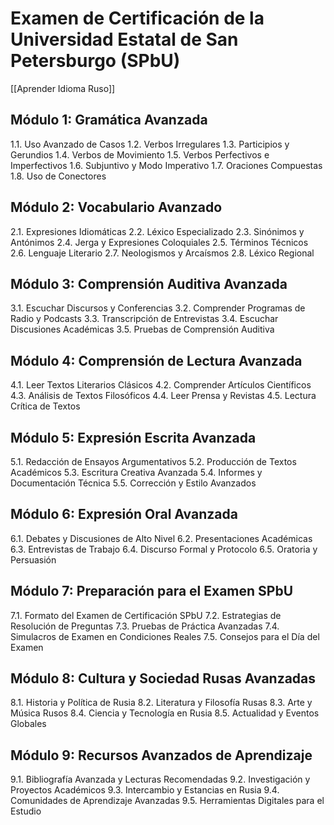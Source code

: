 # Examen de Certificación de la Universidad Estatal de San Petersburgo (SPbU)

[[Aprender Idioma Ruso]]

## Módulo 1: Gramática Avanzada
1.1. Uso Avanzado de Casos
1.2. Verbos Irregulares
1.3. Participios y Gerundios
1.4. Verbos de Movimiento
1.5. Verbos Perfectivos e Imperfectivos
1.6. Subjuntivo y Modo Imperativo
1.7. Oraciones Compuestas
1.8. Uso de Conectores

## Módulo 2: Vocabulario Avanzado
2.1. Expresiones Idiomáticas
2.2. Léxico Especializado
2.3. Sinónimos y Antónimos
2.4. Jerga y Expresiones Coloquiales
2.5. Términos Técnicos
2.6. Lenguaje Literario
2.7. Neologismos y Arcaísmos
2.8. Léxico Regional

## Módulo 3: Comprensión Auditiva Avanzada
3.1. Escuchar Discursos y Conferencias
3.2. Comprender Programas de Radio y Podcasts
3.3. Transcripción de Entrevistas
3.4. Escuchar Discusiones Académicas
3.5. Pruebas de Comprensión Auditiva

## Módulo 4: Comprensión de Lectura Avanzada
4.1. Leer Textos Literarios Clásicos
4.2. Comprender Artículos Científicos
4.3. Análisis de Textos Filosóficos
4.4. Leer Prensa y Revistas
4.5. Lectura Crítica de Textos

## Módulo 5: Expresión Escrita Avanzada
5.1. Redacción de Ensayos Argumentativos
5.2. Producción de Textos Académicos
5.3. Escritura Creativa Avanzada
5.4. Informes y Documentación Técnica
5.5. Corrección y Estilo Avanzados

## Módulo 6: Expresión Oral Avanzada
6.1. Debates y Discusiones de Alto Nivel
6.2. Presentaciones Académicas
6.3. Entrevistas de Trabajo
6.4. Discurso Formal y Protocolo
6.5. Oratoria y Persuasión

## Módulo 7: Preparación para el Examen SPbU
7.1. Formato del Examen de Certificación SPbU
7.2. Estrategias de Resolución de Preguntas
7.3. Pruebas de Práctica Avanzadas
7.4. Simulacros de Examen en Condiciones Reales
7.5. Consejos para el Día del Examen

## Módulo 8: Cultura y Sociedad Rusas Avanzadas
8.1. Historia y Política de Rusia
8.2. Literatura y Filosofía Rusas
8.3. Arte y Música Rusos
8.4. Ciencia y Tecnología en Rusia
8.5. Actualidad y Eventos Globales

## Módulo 9: Recursos Avanzados de Aprendizaje
9.1. Bibliografía Avanzada y Lecturas Recomendadas
9.2. Investigación y Proyectos Académicos
9.3. Intercambio y Estancias en Rusia
9.4. Comunidades de Aprendizaje Avanzadas
9.5. Herramientas Digitales para el Estudio
